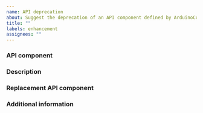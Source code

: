 ```yaml
---
name: API deprecation
about: Suggest the deprecation of an API component defined by ArduinoCore-API.
title: ""
labels: enhancement
assignees: ""
---
```


### API component

<!-- Tell us which API component the deprecation applies to. -->

### Description

<!-- A clear and concise description of the suggestion. -->
<!-- What is the reason for the deprecation? -->

### Replacement API component

<!-- What should be used instead of the deprecated API component? -->
<!-- Is this replacement available to all users (e.g., is it provided by the C++ standard version used in major boards platforms)? -->

### Additional information

<!-- Add any other context for the suggestion here. -->
